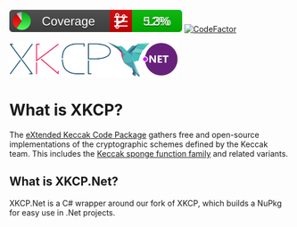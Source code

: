 ![coverage badge](https://raw.githubusercontent.com/StirlingLabs/XKCP.NET/coverage/coverage/badge_combined.svg)
[![CodeFactor](https://www.codefactor.io/repository/github/stirlinglabs/xkcp.net/badge?s=8bddb54013ecc622805241b6565eae25fb07ef5c)](https://www.codefactor.io/repository/github/stirlinglabs/xkcp.net)

<img src="https://raw.githubusercontent.com/StirlingLabs/XKCP.NET/master/docs/XKCP-Anna-banner-dotnet.svg" width="60%" />

# What is XKCP?

The [eXtended Keccak Code Package](https://github.com/StirlingLabs/XKCP) gathers free and open-source implementations of the cryptographic schemes defined by the Keccak team.
This includes the [Keccak sponge function family](https://keccak.team/keccak.html) and related variants.

## What is XKCP.Net?

XKCP.Net is a C# wrapper around our fork of XKCP, which builds a NuPkg for easy use in .Net projects.

